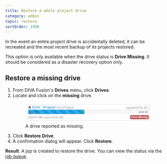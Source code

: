 ```yaml
---
title: Restore a whole project drive
category: admin
topic: restore
sortOrder: 1500
---
```


In the event an entire project drive is accidentally deleted, it can be recreated and the most recent backup of its projects restored.

This option is only available when the drive status is **Drive Missing**. It should be considered as a disaster recovery option only.

## Restore a missing drive

<ol>

  <li>From DIVA Fusion's <strong>Drives</strong> menu, click <strong>Drives</strong>.</li>

  <li>
    Locate and click on the <strong>missing</strong> drive.
    <figure>
      <img src="/images/v2/fusion/drive-missing.png" alt="Missing Drive" />
      <figcaption>A drive reported as missing.</figcaption>
    </figure>
  </li>

  <li>Click <strong>Restore Drive</strong>.</li>

  <li>A confirmation dialog will appear. Click <strong>Restore</strong>.</li>

</ol>

<p class="tip tip--result">
  <strong>Result</strong>:
  A jop is created to restore the drive. You can view the status via the <a href="v2/articles/about-jobs.html">job queue</a>.
</p>
